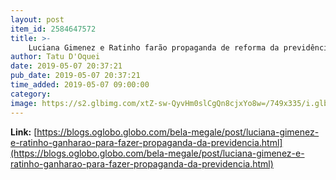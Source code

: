 ```yaml
---
layout: post
item_id: 2584647572
title: >-
    Luciana Gimenez e Ratinho farão propaganda de reforma da previdência : Bela Megale
author: Tatu D'Oquei
date: 2019-05-07 20:37:21
pub_date: 2019-05-07 20:37:21
time_added: 2019-05-07 09:00:00
category: 
image: https://s2.glbimg.com/xtZ-sw-QyvHm0slCgQn8cjxYo8w=/749x335/i.glbimg.com/og/ig/infoglobo1/f/original/2019/05/06/img_3028.jpg
---
```


**Link:** [https://blogs.oglobo.globo.com/bela-megale/post/luciana-gimenez-e-ratinho-ganharao-para-fazer-propaganda-da-previdencia.html](https://blogs.oglobo.globo.com/bela-megale/post/luciana-gimenez-e-ratinho-ganharao-para-fazer-propaganda-da-previdencia.html)

